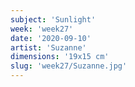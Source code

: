 ```yaml
---
subject: 'Sunlight'
week: 'week27'
date: '2020-09-10'
artist: 'Suzanne'
dimensions: '19x15 cm'
slug: 'week27/Suzanne.jpg'
---
```

